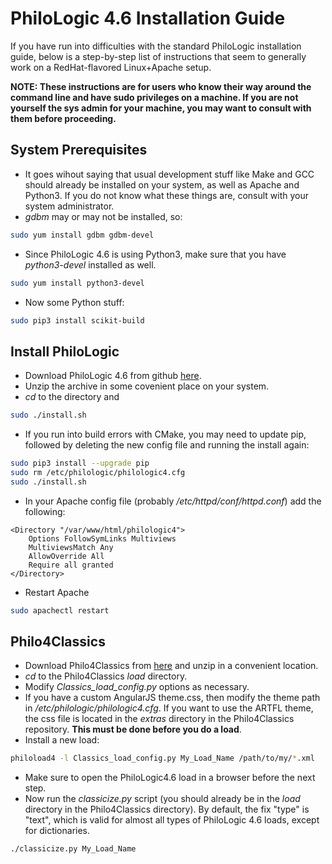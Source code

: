 # PhiloLogic 4.6 Installation Guide

If you have run into difficulties with the standard PhiloLogic installation guide, below is a step-by-step list of instructions that seem to generally work on a RedHat-flavored Linux+Apache setup.

**NOTE: These instructions are for users who know their way around the command line and have sudo privileges on a machine. If you are not yourself the sys admin for your machine, you may want to consult with them before proceeding.**

## System Prerequisites

- It goes wihout saying that usual development stuff like Make and GCC should already be installed on your system, as well as Apache and Python3. If you do not know what these things are, consult with your system administrator.
- *gdbm* may or may not be installed, so:
```bash
sudo yum install gdbm gdbm-devel
``` 
- Since PhiloLogic 4.6 is using Python3, make sure that you have *python3-devel* installed as well.
```bash
sudo yum install python3-devel
```
- Now some Python stuff:
```bash
sudo pip3 install scikit-build
```

## Install PhiloLogic

- Download PhiloLogic 4.6 from github [here](https://github.com/ARTFL-Project/PhiloLogic4/tree/PhiloLogic-4.6).
- Unzip the archive in some covenient place on your system.
- *cd* to the directory and
```bash
sudo ./install.sh
```
- If you run into build errors with CMake, you may need to update pip, followed by deleting the new config file and running the install again:
```bash
sudo pip3 install --upgrade pip
sudo rm /etc/philologic/philologic4.cfg
sudo ./install.sh
```
- In your Apache config file (probably */etc/httpd/conf/httpd.conf*) add the following:
```apacheconf
<Directory "/var/www/html/philologic4">
    Options FollowSymLinks Multiviews
    MultiviewsMatch Any
    AllowOverride All
    Require all granted
</Directory>
```
- Restart Apache
```bash
sudo apachectl restart
```

## Philo4Classics

- Download Philo4Classics from [here](https://github.com/ARTFL-Project/Philo4Classics) and unzip in a convenient location.
- *cd* to the Philo4Classics *load* directory.
- Modify *Classics_load_config.py* options as necessary.
- If you have a custom AngularJS theme.css, then modify the theme path in */etc/philologic/philologic4.cfg*. If you want to use the ARTFL theme, the css file is located in the *extras* directory in the Philo4Classics repository. **This must be done before you do a load**.
- Install a new load:
```bash
philoload4 -l Classics_load_config.py My_Load_Name /path/to/my/*.xml
```
- Make sure to open the PhiloLogic4.6 load in a browser before the next step.
- Now run the *classicize.py* script (you should already be in the *load* directory in the Philo4Classics directory). By default, the fix "type" is "text", which is valid for almost all types of PhiloLogic 4.6 loads, except for dictionaries.
```bash
./classicize.py My_Load_Name
```
